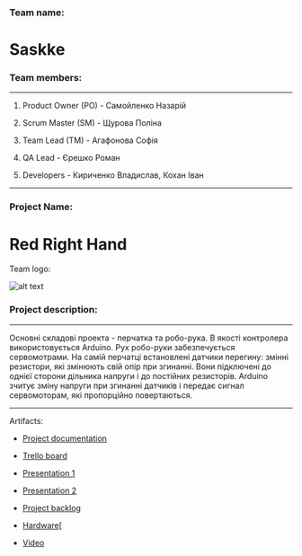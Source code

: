 ﻿### Team name:

# Saskke

### Team members:

---
1. Product Owner (PO) - Самойленко Назарій

2. Scrum Master (SM) - Щурова Поліна

3. Team Lead (TM) - Агафонова Софія

4. QA Lead - Єрешко Роман

5. Developers - Кириченко Владислав, Кохан Іван

---

### Project Name: 
 
# Red Right Hand

Team logo: 

![alt text](https://raw.githubusercontent.com/neutrino98/Red-Right-Hand/master/images/logo.jpg)

### Project description:

---
Основні складові проекта - перчатка та робо-рука. В якості контролера використовується Arduino. Рух робо-руки забезпечується сервомотрами. На самій перчатці встановлені датчики перегину: змінні резистори, які змінюють свій опір при згинанні. Вони підключені до однієї сторони дільника напруги і до постійних резисторів. Arduino зчитує зміну напруги при згинанні датчиків і передає сигнал сервомоторам, які пропорційно повертаються.

---

Artifacts:


 * [Project documentation](https://docs.google.com/document/d/178OcyY6PK-vJ1G5_WkS8-OHDTo65PVIq6kusW2ELFVg/edit)

 * [Trello board](https://trello.com/b/4jbj0DCU)
 
 * [Presentation 1](https://docs.google.com/presentation/d/1t9nEl64AeVgDUjJwloS6xzodwsjhKgicg1b6o7et1VY/edit?usp=sharing)
 
 * [Presentation 2](https://docs.google.com/presentation/d/18yZgSpt0KY28_jpL-X2okUjzCAhf887jkhJ79sWlVTs/edit?usp=sharing)
 
 * [Project backlog](https://docs.google.com/spreadsheets/d/1I1fV5LnAFqwoLXNNssyXwSEVbSt2QoPkuT4EvjX2Z-4/edit)
 
 * [Hardware](https://drive.google.com/drive/folders/0ByekEdgkjeQHeG5vb0g1V1hWSEU?usp=sharing)[
 
 * [Video](https://drive.google.com/file/d/0ByekEdgkjeQHVFN4bXdJRVdwLTg/view?usp=sharing)
 
 
 
 
 
 
 
 
 

 
